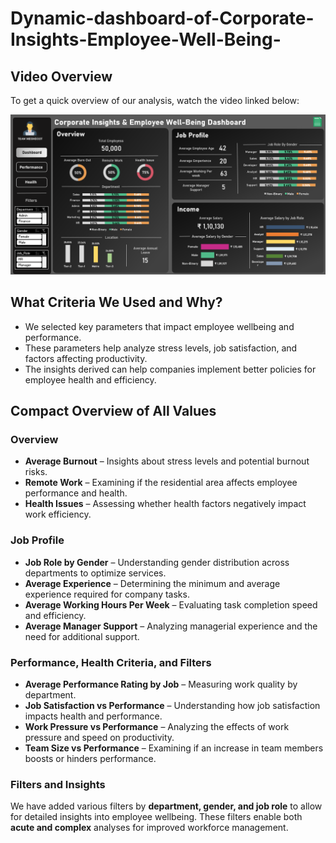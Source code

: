 # Dynamic-dashboard-of-Corporate-Insights-Employee-Well-Being-

## Video Overview
To get a quick overview of our analysis, watch the video linked below:

[![Watch the Video](https://github.com/yatharthchopra2424/Dynamic-Dashboard-of-Corporate-Insights-And-Employee-Well-Being-/blob/main/Screenshot%202025-02-22%20223651.png)](https://1drv.ms/v/c/c716b76000915c1b/Ef7n0GbtB6FJlNxXkjI3looB2BrE0eWnsF6uq4I9NqwTfw?e=UJ4fWJ)

## What Criteria We Used and Why?
- We selected key parameters that impact employee wellbeing and performance.
- These parameters help analyze stress levels, job satisfaction, and factors affecting productivity.
- The insights derived can help companies implement better policies for employee health and efficiency.

## Compact Overview of All Values

### Overview
- **Average Burnout** – Insights about stress levels and potential burnout risks.
- **Remote Work** – Examining if the residential area affects employee performance and health.
- **Health Issues** – Assessing whether health factors negatively impact work efficiency.

### Job Profile
- **Job Role by Gender** – Understanding gender distribution across departments to optimize services.
- **Average Experience** – Determining the minimum and average experience required for company tasks.
- **Average Working Hours Per Week** – Evaluating task completion speed and efficiency.
- **Average Manager Support** – Analyzing managerial experience and the need for additional support.

### Performance, Health Criteria, and Filters
- **Average Performance Rating by Job** – Measuring work quality by department.
- **Job Satisfaction vs Performance** – Understanding how job satisfaction impacts health and performance.
- **Work Pressure vs Performance** – Analyzing the effects of work pressure and speed on productivity.
- **Team Size vs Performance** – Examining if an increase in team members boosts or hinders performance.

### Filters and Insights
We have added various filters by **department, gender, and job role** to allow for detailed insights into employee wellbeing. These filters enable both **acute and complex** analyses for improved workforce management.


